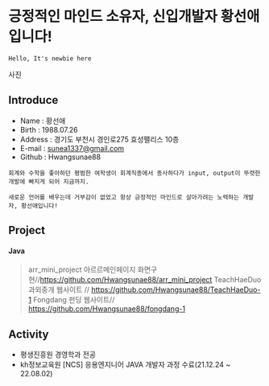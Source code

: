 # 긍정적인 마인드 소유자, 신입개발자 황선애입니다!  
```Hello, It's newbie here```
 
 사진
## Introduce 
* Name : 황선애
* Birth : 1988.07.26
* Address : 경기도 부천시 경인로275 효성팰리스 10층 
* E-mail : sunea1337@gmail.com
* Github : Hwangsunae88 
``` 
회계와 수학을 좋아하던 평범한 여학생이 회계직종에서 종사하다가 input, output이 뚜렷한 개발에 빠지게 되어 지금까지.
 
새로운 언어를 배우는데 거부감이 없었고 항상 긍정적인 마인드로 살아가려는 노력하는 개발자, 황선애입니다!
```
## Project 
#### Java
> arr_mini_project 아르르메인페이지 화면구현//https://github.com/Hwangsunae88/arr_mini_project
> TeachHaeDuo 과외중개 웹사이트 // https://github.com/Hwangsunae88/TeachHaeDuo-1
> Fongdang 펀딩 웹사이트// https://github.com/Hwangsunae88/fongdang-1


## Activity
* 평생진흥원 경영학과 전공
* kh정보교육원 [NCS] 응용엔지니어 JAVA 개발자 과정 수료(21.12.24 ~ 22.08.02)

